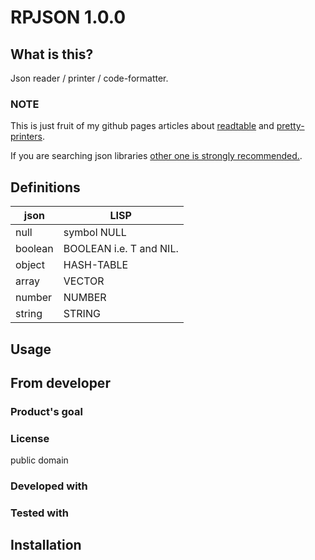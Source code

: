 # RPJSON 1.0.0
## What is this?
Json reader / printer / code-formatter.

### NOTE
This is just fruit of my github pages articles about [readtable](https://hyotang666.github.io/archives/readtable.html) and [pretty-printers](https://hyotang666.github.io/archives/pprint.html).

If you are searching json libraries [other one is strongly recommended.](https://sabracrolleton.github.io/json-review.html).

## Definitions

| json         |  LISP |
| ---          |  ---- |
| null         |  symbol NULL |
| boolean      |  BOOLEAN i.e. T and NIL. |
| object       |  HASH-TABLE |
| array        |  VECTOR |
| number       |  NUMBER |
| string       |  STRING |

## Usage

## From developer

### Product's goal

### License
public domain

### Developed with

### Tested with

## Installation

